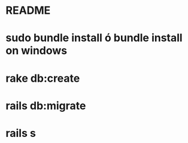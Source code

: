 # README

# sudo bundle install ó bundle install on windows

# rake db:create

# rails db:migrate

# rails s
